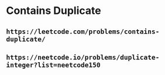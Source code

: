 # Contains Duplicate

## `https://leetcode.com/problems/contains-duplicate/`

## `https://neetcode.io/problems/duplicate-integer?list=neetcode150`
